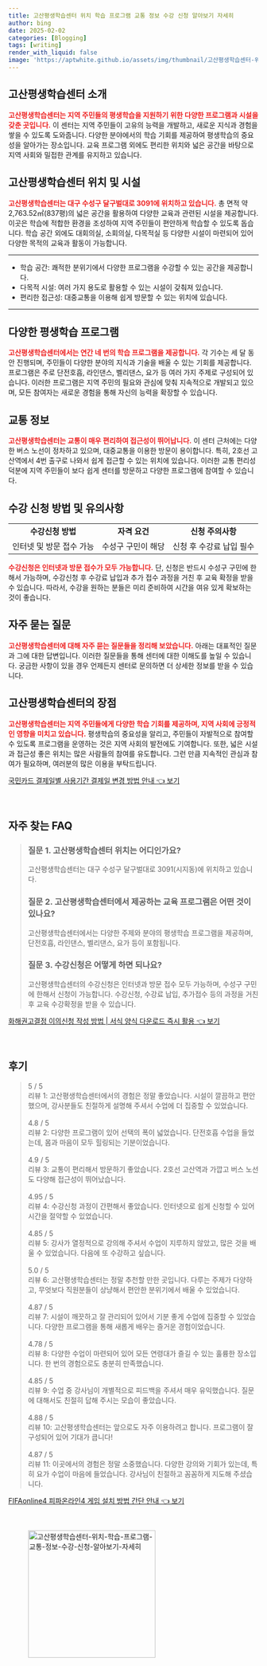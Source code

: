 ```yaml
---
title: 고산평생학습센터 위치 학습 프로그램 교통 정보 수강 신청 알아보기 자세히
author: bing
date: 2025-02-02
categories: [Blogging]
tags: [writing]
render_with_liquid: false
image: 'https://aptwhite.github.io/assets/img/thumbnail/고산평생학습센터-위치-학습-프로그램-교통-정보-수강-신청-알아보기-자세히.webp'
---
```



<h2 id='고산평생학습센터소개'>고산평생학습센터 소개</h2>

<p><b><span style="color: #ee2323;">고산평생학습센터는 지역 주민들의 평생학습을 지원하기 위한 다양한 프로그램과 시설을 갖춘 곳입니다.</span></b> 이 센터는 지역 주민들이 고유의 능력을 개발하고, 새로운 지식과 경험을 쌓을 수 있도록 도와줍니다. 다양한 분야에서의 학습 기회를 제공하여 평생학습의 중요성을 알아가는 장소입니다. 교육 프로그램 외에도 편리한 위치와 넓은 공간을 바탕으로 지역 사회와 밀접한 관계를 유지하고 있습니다.</p>

<h2 id='위치및시설'>고산평생학습센터 위치 및 시설</h2>

<p><b><span style="color: #ee2323;">고산평생학습센터는 대구 수성구 달구벌대로 3091에 위치하고 있습니다.</span></b> 총 면적 약 2,763.52㎡(837평)의 넓은 공간을 활용하여 다양한 교육과 관련된 시설을 제공합니다. 이곳은 학습에 적합한 환경을 조성하여 지역 주민들이 편안하게 학습할 수 있도록 돕습니다. 학습 공간 외에도 대회의실, 소회의실, 다목적실 등 다양한 시설이 마련되어 있어 다양한 목적의 교육과 활동이 가능합니다.</p>

<hr />

<ul>
    <li>학습 공간: 쾌적한 분위기에서 다양한 프로그램을 수강할 수 있는 공간을 제공합니다.</li>
    <li>다목적 시설: 여러 가지 용도로 활용할 수 있는 시설이 갖춰져 있습니다.</li>
    <li>편리한 접근성: 대중교통을 이용해 쉽게 방문할 수 있는 위치에 있습니다.</li>
</ul>

<hr />

<h2 id='교육프로그램'>다양한 평생학습 프로그램</h2>

<p><b><span style="color: #ee2323;">고산평생학습센터에서는 연간 네 번의 학습 프로그램을 제공합니다.</span></b> 각 기수는 세 달 동안 진행되며, 주민들이 다양한 분야의 지식과 기술을 배울 수 있는 기회를 제공합니다. 프로그램은 주로 단전호흡, 라인댄스, 벨리댄스, 요가 등 여러 가지 주제로 구성되어 있습니다. 이러한 프로그램은 지역 주민의 필요와 관심에 맞춰 지속적으로 개발되고 있으며, 모든 참여자는 새로운 경험을 통해 자신의 능력을 확장할 수 있습니다.</p>

<h2 id='교통정보'>교통 정보</h2>

<p><b><span style="color: #ee2323;">고산평생학습센터는 교통이 매우 편리하여 접근성이 뛰어납니다.</span></b> 이 센터 근처에는 다양한 버스 노선이 정차하고 있으며, 대중교통을 이용한 방문이 용이합니다. 특히, 2호선 고산역에서 4번 출구로 나와서 쉽게 접근할 수 있는 위치에 있습니다. 이러한 교통 편리성 덕분에 지역 주민들이 보다 쉽게 센터를 방문하고 다양한 프로그램에 참여할 수 있습니다.</p>

<h2 id='수강신청방법'>수강 신청 방법 및 유의사항</h2>

<table>
    <tr>
        <td style="text-align: center; height: 17px;"><b>수강신청 방법</b></td>
        <td style="text-align: center; height: 17px;"><b>자격 요건</b></td>
        <td style="text-align: center; height: 17px;"><b>신청 주의사항</b></td>
    </tr>
    <tr>
        <td>인터넷 및 방문 접수 가능</td>
        <td>수성구 구민이 해당</td>
        <td>신청 후 수강료 납입 필수</td>
    </tr>
</table>

<p><b><span style="color: #ee2323;">수강신청은 인터넷과 방문 접수가 모두 가능합니다.</span></b> 단, 신청은 반드시 수성구 구민에 한해서 가능하며, 수강신청 후 수강료 납입과 추가 접수 과정을 거친 후 교육 확정을 받을 수 있습니다. 따라서, 수강을 원하는 분들은 미리 준비하여 시간을 여유 있게 확보하는 것이 좋습니다.</p>

<h2 id='자주묻는질문'>자주 묻는 질문</h2>

<p><b><span style="color: #ee2323;">고산평생학습센터에 대해 자주 묻는 질문들을 정리해 보았습니다.</span></b> 아래는 대표적인 질문과 그에 대한 답변입니다. 이러한 질문들을 통해 센터에 대한 이해도를 높일 수 있습니다. 궁금한 사항이 있을 경우 언제든지 센터로 문의하면 더 상세한 정보를 받을 수 있습니다.</p>

<h2 id='마무리'>고산평생학습센터의 장점</h2>

<p><b><span style="color: #ee2323;">고산평생학습센터는 지역 주민들에게 다양한 학습 기회를 제공하며, 지역 사회에 긍정적인 영향을 미치고 있습니다.</span></b> 평생학습의 중요성을 알리고, 주민들이 자발적으로 참여할 수 있도록 프로그램을 운영하는 것은 지역 사회의 발전에도 기여합니다. 또한, 넓은 시설과 접근성 좋은 위치는 많은 사람들의 참여를 유도합니다. 그런 만큼 지속적인 관심과 참여가 필요하며, 여러분의 많은 이용을 부탁드립니다.</p>


<p><a class="click-button" title="국민카드 결제일별 사용기간 결제일 변경 방법 안내" href="https://aptwhite.github.io/posts/%EA%B5%AD%EB%AF%BC%EC%B9%B4%EB%93%9C-%EA%B2%B0%EC%A0%9C%EC%9D%BC%EB%B3%84-%EC%82%AC%EC%9A%A9%EA%B8%B0%EA%B0%84-%EA%B2%B0%EC%A0%9C%EC%9D%BC-%EB%B3%80%EA%B2%BD-%EB%B0%A9%EB%B2%95-%EC%95%88%EB%82%B4/" rel="dofollow">국민카드 결제일별 사용기간 결제일 변경 방법 안내 👈 보기</a></p><br>
<h2 id='자주_찾는_FAQ'>자주 찾는 FAQ</h2>
<div itemscope="" itemtype="https://schema.org/FAQPage"> 
<blockquote> 
<div itemscope="" itemprop="mainEntity" itemtype="https://schema.org/Question"> 
<h3 itemprop="name">질문 1. 고산평생학습센터 위치는 어디인가요?</h3> 
<div itemscope="" itemprop="acceptedAnswer" itemtype="https://schema.org/Answer"> 
<span itemprop="text"> 
<p>고산평생학습센터는 대구 수성구 달구벌대로 3091(시지동)에 위치하고 있습니다.</p> 
</span> 
</div> 
</div> 
<div itemscope="" itemprop="mainEntity" itemtype="https://schema.org/Question"> 
<h3 itemprop="name">질문 2. 고산평생학습센터에서 제공하는 교육 프로그램은 어떤 것이 있나요?</h3> 
<div itemscope="" itemprop="acceptedAnswer" itemtype="https://schema.org/Answer"> 
<span itemprop="text"> 
<p>고산평생학습센터에서는 다양한 주제와 분야의 평생학습 프로그램을 제공하며, 단전호흡, 라인댄스, 벨리댄스, 요가 등이 포함됩니다.</p> 
</span> 
</div> 
</div> 
<div itemscope="" itemprop="mainEntity" itemtype="https://schema.org/Question"> 
<h3 itemprop="name">질문 3. 수강신청은 어떻게 하면 되나요?</h3> 
<div itemscope="" itemprop="acceptedAnswer" itemtype="https://schema.org/Answer"> 
<span itemprop="text"> 
<p>고산평생학습센터의 수강신청은 인터넷과 방문 접수 모두 가능하며, 수성구 구민에 한해서 신청이 가능합니다. 수강신청, 수강료 납입, 추가접수 등의 과정을 거친 후 교육 수강확정을 받을 수 있습니다.</p> 
</span> 
</div> 
</div> 
</blockquote> 
</div>
<p><a class="click-button" title="화해권고결정 이의신청 작성 방법 | 서식 양식 다운로드 즉시 활용" href="https://aptwhite.github.io/posts/%ED%99%94%ED%95%B4%EA%B6%8C%EA%B3%A0%EA%B2%B0%EC%A0%95-%EC%9D%B4%EC%9D%98%EC%8B%A0%EC%B2%AD-%EC%9E%91%EC%84%B1-%EB%B0%A9%EB%B2%95-%EC%84%9C%EC%8B%9D-%EC%96%91%EC%8B%9D-%EB%8B%A4%EC%9A%B4%EB%A1%9C%EB%93%9C-%EC%A6%89%EC%8B%9C-%ED%99%9C%EC%9A%A9/" rel="dofollow">화해권고결정 이의신청 작성 방법 | 서식 양식 다운로드 즉시 활용 👈 보기</a></p><br>
<h2 id='후기'>후기</h2>
<div itemscope itemtype="https://schema.org/Product">
  <blockquote>
  <div itemprop="review" itemscope itemtype="https://schema.org/Review">
      <div itemprop="reviewRating" itemscope itemtype="https://schema.org/Rating"> <span itemprop="ratingValue">5</span> / <span itemprop="bestRating">5</span> </div>
      <span itemprop="reviewBody">리뷰 1: 고산평생학습센터에서의 경험은 정말 좋았습니다. 시설이 깔끔하고 편안했으며, 강사분들도 친절하게 설명해 주셔서 수업에 더 집중할 수 있었습니다.</span>
  </div>
  <br>
  <div itemprop="review" itemscope itemtype="https://schema.org/Review">
      <div itemprop="reviewRating" itemscope itemtype="https://schema.org/Rating"> <span itemprop="ratingValue">4.8</span> / <span itemprop="bestRating">5</span> </div>
      <span itemprop="reviewBody">리뷰 2: 다양한 프로그램이 있어 선택의 폭이 넓었습니다. 단전호흡 수업을 들었는데, 몸과 마음이 모두 힐링되는 기분이었습니다.</span>
  </div>
  <br>
  <div itemprop="review" itemscope itemtype="https://schema.org/Review">
      <div itemprop="reviewRating" itemscope itemtype="https://schema.org/Rating"> <span itemprop="ratingValue">4.9</span> / <span itemprop="bestRating">5</span> </div>
      <span itemprop="reviewBody">리뷰 3: 교통이 편리해서 방문하기 좋았습니다. 2호선 고산역과 가깝고 버스 노선도 다양해 접근성이 뛰어났습니다.</span>
  </div>
  <br>
  <div itemprop="review" itemscope itemtype="https://schema.org/Review">
      <div itemprop="reviewRating" itemscope itemtype="https://schema.org/Rating"> <span itemprop="ratingValue">4.95</span> / <span itemprop="bestRating">5</span> </div>
      <span itemprop="reviewBody">리뷰 4: 수강신청 과정이 간편해서 좋았습니다. 인터넷으로 쉽게 신청할 수 있어 시간을 절약할 수 있었습니다.</span>
  </div>
  <br>
  <div itemprop="review" itemscope itemtype="https://schema.org/Review">
      <div itemprop="reviewRating" itemscope itemtype="https://schema.org/Rating"> <span itemprop="ratingValue">4.85</span> / <span itemprop="bestRating">5</span> </div>
      <span itemprop="reviewBody">리뷰 5: 강사가 열정적으로 강의해 주셔서 수업이 지루하지 않았고, 많은 것을 배울 수 있었습니다. 다음에 또 수강하고 싶습니다.</span>
  </div>
  <br>
  <div itemprop="review" itemscope itemtype="https://schema.org/Review">
      <div itemprop="reviewRating" itemscope itemtype="https://schema.org/Rating"> <span itemprop="ratingValue">5.0</span> / <span itemprop="bestRating">5</span> </div>
      <span itemprop="reviewBody">리뷰 6: 고산평생학습센터는 정말 추천할 만한 곳입니다. 다루는 주제가 다양하고, 무엇보다 직원분들이 상냥해서 편안한 분위기에서 배울 수 있었습니다.</span>
  </div>
  <br>
  <div itemprop="review" itemscope itemtype="https://schema.org/Review">
      <div itemprop="reviewRating" itemscope itemtype="https://schema.org/Rating"> <span itemprop="ratingValue">4.87</span> / <span itemprop="bestRating">5</span> </div>
      <span itemprop="reviewBody">리뷰 7: 시설이 깨끗하고 잘 관리되어 있어서 기분 좋게 수업에 집중할 수 있었습니다. 다양한 프로그램을 통해 새롭게 배우는 즐거운 경험이었습니다.</span>
  </div>
  <br>
  <div itemprop="review" itemscope itemtype="https://schema.org/Review">
      <div itemprop="reviewRating" itemscope itemtype="https://schema.org/Rating"> <span itemprop="ratingValue">4.78</span> / <span itemprop="bestRating">5</span> </div>
      <span itemprop="reviewBody">리뷰 8: 다양한 수업이 마련되어 있어 모든 연령대가 즐길 수 있는 훌륭한 장소입니다. 한 번의 경험으로도 충분히 만족했습니다.</span>
  </div>
  <br>
  <div itemprop="review" itemscope itemtype="https://schema.org/Review">
      <div itemprop="reviewRating" itemscope itemtype="https://schema.org/Rating"> <span itemprop="ratingValue">4.85</span> / <span itemprop="bestRating">5</span> </div>
      <span itemprop="reviewBody">리뷰 9: 수업 중 강사님이 개별적으로 피드백을 주셔서 매우 유익했습니다. 질문에 대해서도 친절히 답해 주시는 모습이 좋았습니다.</span>
  </div>
  <br>
  <div itemprop="review" itemscope itemtype="https://schema.org/Review">
      <div itemprop="reviewRating" itemscope itemtype="https://schema.org/Rating"> <span itemprop="ratingValue">4.88</span> / <span itemprop="bestRating">5</span> </div>
      <span itemprop="reviewBody">리뷰 10: 고산평생학습센터는 앞으로도 자주 이용하려고 합니다. 프로그램이 잘 구성되어 있어 기대가 큽니다!</span>
  </div>
  <br>
  <div itemprop="review" itemscope itemtype="https://schema.org/Review">
      <div itemprop="reviewRating" itemscope itemtype="https://schema.org/Rating"> <span itemprop="ratingValue">4.87</span> / <span itemprop="bestRating">5</span> </div>
      <span itemprop="reviewBody">리뷰 11: 이곳에서의 경험은 정말 소중했습니다. 다양한 강의와 기회가 있는데, 특히 요가 수업이 마음에 들었습니다. 강사님이 친절하고 꼼꼼하게 지도해 주셨습니다.</span>
  </div>
  </blockquote>
</div>
<p><a class="click-button" title="FIFAonline4 피파온라인4 게임 설치 방법 간단 안내" href="https://aptwhite.github.io/posts/FIFAonline4-%ED%94%BC%ED%8C%8C%EC%98%A8%EB%9D%BC%EC%9D%B84-%EA%B2%8C%EC%9E%84-%EC%84%A4%EC%B9%98-%EB%B0%A9%EB%B2%95-%EA%B0%84%EB%8B%A8-%EC%95%88%EB%82%B4/" rel="dofollow">FIFAonline4 피파온라인4 게임 설치 방법 간단 안내 👈 보기</a></p><br>
<figure class="image"><img src="https://aptwhite.github.io/assets/img/thumbnail/고산평생학습센터-위치-학습-프로그램-교통-정보-수강-신청-알아보기-자세히.webp" alt="고산평생학습센터-위치-학습-프로그램-교통-정보-수강-신청-알아보기-자세히" width="256" height="256"></figure>
